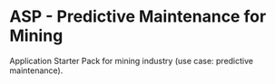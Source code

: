 # ASP - Predictive Maintenance for Mining
Application Starter Pack for mining industry (use case: predictive maintenance).
